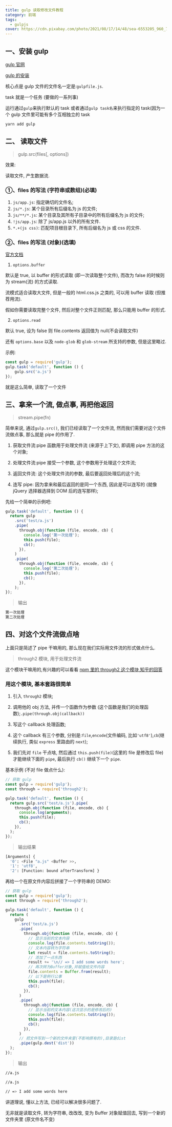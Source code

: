 ```yaml
---
title: gulp 读取修改文件教程
category: 前端
tags:
  - gulpjs
cover: https://cdn.pixabay.com/photo/2021/08/17/14/48/sea-6553205_960_720.jpg
---
```



## 一、安装 gulp

[gulp 官网](http://www.gulpjs.com.cn/)

[gulp 的安装](http://www.gulpjs.com.cn/docs/getting-started/)

核心点是 gulp 文件的文件名一定是:`gulpfile.js`.

task 就是一个任务 (要做的一系列事)

运行通过`gulp`来执行默认的 task 或者通过`gulp task名`来执行指定的 task(因为一个 gulp 文件里可能有多个互相独立的 task

```bash
yarn add gulp
```

## 二、 读取文件

> gulp.src(files[, options])

效果:

读取文件, 产生数据流.

### ①、files 的写法 (字符串或数组)(必填)

1. `js/app.js`: 指定确切的文件名;
2. `js/*.js`: 某个目录所有后缀名为 js 的文件;
3. `js/**/*.js`: 某个目录及其所有子目录中的所有后缀名为 js 的文件;
4. `!js/app.js`: 除了 js/app.js 以外的所有文件.
5. `*.+(js css)`: 匹配项目根目录下, 所有后缀名为 js 或 css 的文件.

### ②、files 的写法 (对象)(选填)

[官方文档](http://www.gulpjs.com.cn/docs/api/)

1. `options.buffer`

默认是 true, 以 buffer 的形式读取 (即一次读取整个文件), 而改为 false 的时候则为 stream(流) 的方式读取.

流模式适合读取大文件, 但是一般的 html.css.js 之类的, 可以用 buffer 读取 (但推荐用流).

假如你需要读取完整个文件, 然后对整个文件正则匹配, 那么只能用 buffer 的形式.

2. `options.read`

默认 true, 设为 false 则 file.contents 返回值为 null(不会读取文件)

还有 `options.base` 以及 `node-glob` 和 `glob-stream` 所支持的参数, 但是这里略过.

示例:

```js
const gulp = require('gulp');
gulp.task('default', function () {
    gulp.src('a.js')
});
```

就是这么简单, 读取了一个文件

## 三、拿来一个流, 做点事, 再把他返回

> stream.pipe(fn)

简单来说, 通过`gulp.src()`, 我们已经读取了一个文件流, 然而我们需要对这个文件流做点事, 那么就是 pipe 的作用了.

1. 获取文件流:pipe 函数用于处理文件流 (来源于上下文), 即调用 pipe 方法的这个对象;

2. 处理文件流:pipe 接受一个参数, 这个参数用于处理这个文件流;

3. 返回文件流: 这个处理文件流的参数, 最后要返回处理后的这个流;

4. 连写 pipe: 因为拿来和最后返回的是同一个东西, 因此是可以连写的 (就像 jQuery 选择器选择到 DOM 后的连写那样);

先给一个简单的示例吧:

```js
gulp.task('default', function () {
  return gulp
    .src('test/a.js')
    .pipe(
      through.obj(function (file, encode, cb) {
        console.log('第一次处理');
        this.push(file);
        cb();
      }),
    )
    .pipe(
      through.obj(function (file, encode, cb) {
        console.log('第二次处理');
        this.push(file);
        cb();
      }),
    );
});
```

> 输出

```bash
第一次处理
第二次处理
```

## 四、对这个文件流做点啥

上面只是简述了 pipe 干嘛用的, 那么现在我们实际用文件流的形式做点什么.

> through2 模块, 用于处理文件流

这个模块干嘛用的,有兴趣的可以看看 [npm 里的 through2 这个模块,知乎的回答](https://www.zhihu.com/question/39391770)

### 用这个模块, 基本套路很简单

1. 引入 `through2` 模块;

2. 调用他的 obj 方法, 并传一个函数作为参数 (这个函数是我们的处理函数);`.pipe(through.obj(callback))`

3. 写这个 callback 处理函数;

4. 这个 callback 有三个参数, 分别是:`file`,`encode`(文件编码, 比如`'utf8'`),`cb`(继续执行, 类似 `express` 里路由的 `next`);

5. 我们先对 `file` 干点啥, 然后通过 `this.push(file)`(这里的 file 是修改后 file) 才能继续下面的 `pipe`, 最后执行 `cb()` 继续下一个 `pipe`.

基本示例 (不对 file 做点什么):

```js
// 获取 gulp
const gulp = require('gulp');
const through = require('through2');

gulp.task('default', function () {
  return gulp.src('test/a.js').pipe(
    through.obj(function (file, encode, cb) {
      console.log(arguments);
      this.push(file);
      cb();
    }),
  );
});

```

> 输出结果

```bash
[Arguments] {
  '0': <File "a.js" <Buffer >>,
  '1': 'utf8',
  '2': [Function: bound afterTransform] }
```

再给一个在原文件内容后拼接了一个字符串的 DEMO:

```js
// 获取 gulp
const gulp = require('gulp');
const through = require('through2');

gulp.task('default', function () {
  return (
    gulp
      .src('test/a.js')
      .pipe(
        through.obj(function (file, encode, cb) {
          // 显示当前的文本内容
          console.log(file.contents.toString());
          // 文本内容转为字符串
          let result = file.contents.toString();
          // 添加了一点东西
          result += '\n// => I add some words here';
          // 再次转为Buffer对象,并赋值给文件内容
          file.contents = Buffer.from(result);
          // 以下是例行公事
          this.push(file);
          cb();
        }),
      )
      .pipe(
        through.obj(function (file, encode, cb) {
          // 显示当前的文本内容(这次显示的是修改后的)
          console.log(file.contents.toString());
          this.push(file);
          cb();
        }),
      )
      // 把文件写到一个新的文件夹里(不影响原有的),目录是dist
      .pipe(gulp.dest('dist'))
  );
});
```

>输出

```bash
//a.js

//a.js

// => I add some words here
```

讲道理说, 懂以上方法, 已经可以解决很多问题了.

无非就是读取文件, 转为字符串, 改改改, 变为 Buffer 对象赋值回去, 写到一个新的文件夹里 (原文件名不变)
